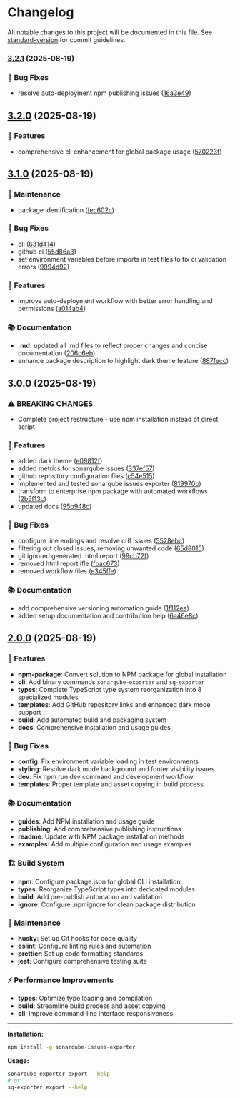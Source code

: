 # Changelog

All notable changes to this project will be documented in this file. See [standard-version](https://github.com/conventional-changelog/standard-version) for commit guidelines.

### [3.2.1](https://github.com/The-Lone-Druid/sonarqube-issues-exporter/compare/v3.2.0...v3.2.1) (2025-08-19)


### 🐛 Bug Fixes

* resolve auto-deployment npm publishing issues ([16a3e49](https://github.com/The-Lone-Druid/sonarqube-issues-exporter/commit/16a3e495ae4ac21f9e7cfcf6469caab08e8b5af6))

## [3.2.0](https://github.com/The-Lone-Druid/sonarqube-issues-exporter/compare/v3.1.0...v3.2.0) (2025-08-19)


### 🚀 Features

* comprehensive cli enhancement for global package usage ([570223f](https://github.com/The-Lone-Druid/sonarqube-issues-exporter/commit/570223fa8c6174b8a4ba27d42d03f032368e1893))

## [3.1.0](https://github.com/The-Lone-Druid/sonarqube-issues-exporter/compare/v3.0.0...v3.1.0) (2025-08-19)


### 🔧 Maintenance

* package identification ([fec602c](https://github.com/The-Lone-Druid/sonarqube-issues-exporter/commit/fec602c4bc91e057447884f76addd6ea85f878eb))


### 🐛 Bug Fixes

* cli ([631d414](https://github.com/The-Lone-Druid/sonarqube-issues-exporter/commit/631d4149f76e3c67ee73f717e6dcc4fad04acc69))
* github ci ([55d86a3](https://github.com/The-Lone-Druid/sonarqube-issues-exporter/commit/55d86a3f2008722bc487b862614b696bb657eb8a))
* set environment variables before imports in test files to fix ci validation errors ([9994d92](https://github.com/The-Lone-Druid/sonarqube-issues-exporter/commit/9994d92e477d651bf2c624a498948c7b5ee8b556))


### 🚀 Features

* improve auto-deployment workflow with better error handling and permissions ([a014ab4](https://github.com/The-Lone-Druid/sonarqube-issues-exporter/commit/a014ab46a0ad7aa4a08cb0b3ac496f7e4f11053f))


### 📚 Documentation

* **.md:** updated all .md files to reflect proper changes and concise documentation ([206c6eb](https://github.com/The-Lone-Druid/sonarqube-issues-exporter/commit/206c6eb1157887d86dc1b6e4336827660cbb38f6))
* enhance package description to highlight dark theme feature ([887fecc](https://github.com/The-Lone-Druid/sonarqube-issues-exporter/commit/887fecc10e2f12e5edb57700d091072a6b293a3b))

## 3.0.0 (2025-08-19)

### ⚠ BREAKING CHANGES

- Complete project restructure - use npm installation instead of direct script

### 🚀 Features

- added dark theme ([e09812f](https://github.com/The-Lone-Druid/sonarqube-issues-exporter/commit/e09812f8cf729fe84b640dae5291932ce52beed1))
- added metrics for sonarqube issues ([337ef57](https://github.com/The-Lone-Druid/sonarqube-issues-exporter/commit/337ef57f10697d466f112a6e810a90925a3353ff))
- github repository configuration files ([c54e515](https://github.com/The-Lone-Druid/sonarqube-issues-exporter/commit/c54e5156519b64a9914dd40b60a604de7a96b1cc))
- implemented and tested sonarqube issues exporter ([819970b](https://github.com/The-Lone-Druid/sonarqube-issues-exporter/commit/819970bb19f24451d29a330a6b827aceb4ccd045))
- transform to enterprise npm package with automated workflows ([2b5f13c](https://github.com/The-Lone-Druid/sonarqube-issues-exporter/commit/2b5f13ce1313171466c4e7fbe6f46d94106696f7))
- updated docs ([95b948c](https://github.com/The-Lone-Druid/sonarqube-issues-exporter/commit/95b948cf125e33f1e58cb5989b5d6e19ef55c416))

### 🐛 Bug Fixes

- configure line endings and resolve crlf issues ([5528ebc](https://github.com/The-Lone-Druid/sonarqube-issues-exporter/commit/5528ebca7a1e69c18ba6d144861d5f884fe2c8b1))
- filtering out closed issues, removing unwanted code ([65d8015](https://github.com/The-Lone-Druid/sonarqube-issues-exporter/commit/65d80154a324c9446902afe6b078609a25e25c71))
- git ignored generated .html report ([99cb72f](https://github.com/The-Lone-Druid/sonarqube-issues-exporter/commit/99cb72f2450191b8316b9371f29687b5b41e128d))
- removed html report ifle ([fbac673](https://github.com/The-Lone-Druid/sonarqube-issues-exporter/commit/fbac6730a1c43a02c566685c8f2aed0b6d2082d2))
- removed workflow files ([e345ffe](https://github.com/The-Lone-Druid/sonarqube-issues-exporter/commit/e345ffe457d328ed821834cc5c54ca3dfe87603b))

### 📚 Documentation

- add comprehensive versioning automation guide ([1f112ea](https://github.com/The-Lone-Druid/sonarqube-issues-exporter/commit/1f112ea86795a468b10a626edbe6f258cd28ddfe))
- added setup documentation and contribution help ([6a46e8c](https://github.com/The-Lone-Druid/sonarqube-issues-exporter/commit/6a46e8cb53e0593303ce2ed48b1e30eef1c40a03))

## [2.0.0](https://github.com/The-Lone-Druid/sonarqube-issues-exporter/releases/tag/v2.0.0) (2025-08-19)

### 🚀 Features

- **npm-package**: Convert solution to NPM package for global installation
- **cli**: Add binary commands `sonarqube-exporter` and `sq-exporter`
- **types**: Complete TypeScript type system reorganization into 8 specialized modules
- **templates**: Add GitHub repository links and enhanced dark mode support
- **build**: Add automated build and packaging system
- **docs**: Comprehensive installation and usage guides

### 🐛 Bug Fixes

- **config**: Fix environment variable loading in test environments
- **styling**: Resolve dark mode background and footer visibility issues
- **dev**: Fix npm run dev command and development workflow
- **templates**: Proper template and asset copying in build process

### 📚 Documentation

- **guides**: Add NPM installation and usage guide
- **publishing**: Add comprehensive publishing instructions
- **readme**: Update with NPM package installation methods
- **examples**: Add multiple configuration and usage examples

### 🏗️ Build System

- **npm**: Configure package.json for global CLI installation
- **types**: Reorganize TypeScript types into dedicated modules
- **build**: Add pre-publish automation and validation
- **ignore**: Configure .npmignore for clean package distribution

### 🔧 Maintenance

- **husky**: Set up Git hooks for code quality
- **eslint**: Configure linting rules and automation
- **prettier**: Set up code formatting standards
- **jest**: Configure comprehensive testing suite

### ⚡ Performance Improvements

- **types**: Optimize type loading and compilation
- **build**: Streamline build process and asset copying
- **cli**: Improve command-line interface responsiveness

---

**Installation:**

```bash
npm install -g sonarqube-issues-exporter
```

**Usage:**

```bash
sonarqube-exporter export --help
# or
sq-exporter export --help
```
